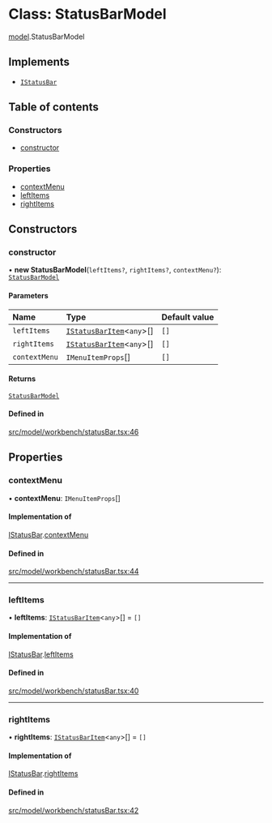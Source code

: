 # Class: StatusBarModel

[model](../modules/model.md).StatusBarModel

## Implements

- [`IStatusBar`](../interfaces/model.IStatusBar.md)

## Table of contents

### Constructors

- [constructor](model.StatusBarModel.md#constructor)

### Properties

- [contextMenu](model.StatusBarModel.md#contextmenu)
- [leftItems](model.StatusBarModel.md#leftitems)
- [rightItems](model.StatusBarModel.md#rightitems)

## Constructors

### constructor

• **new StatusBarModel**(`leftItems?`, `rightItems?`, `contextMenu?`): [`StatusBarModel`](model.StatusBarModel.md)

#### Parameters

| Name | Type | Default value |
| :------ | :------ | :------ |
| `leftItems` | [`IStatusBarItem`](../interfaces/model.IStatusBarItem.md)\<`any`\>[] | `[]` |
| `rightItems` | [`IStatusBarItem`](../interfaces/model.IStatusBarItem.md)\<`any`\>[] | `[]` |
| `contextMenu` | `IMenuItemProps`[] | `[]` |

#### Returns

[`StatusBarModel`](model.StatusBarModel.md)

#### Defined in

[src/model/workbench/statusBar.tsx:46](https://github.com/gethubai/hubai-core/blob/43abc4a/src/model/workbench/statusBar.tsx#L46)

## Properties

### contextMenu

• **contextMenu**: `IMenuItemProps`[]

#### Implementation of

[IStatusBar](../interfaces/model.IStatusBar.md).[contextMenu](../interfaces/model.IStatusBar.md#contextmenu)

#### Defined in

[src/model/workbench/statusBar.tsx:44](https://github.com/gethubai/hubai-core/blob/43abc4a/src/model/workbench/statusBar.tsx#L44)

___

### leftItems

• **leftItems**: [`IStatusBarItem`](../interfaces/model.IStatusBarItem.md)\<`any`\>[] = `[]`

#### Implementation of

[IStatusBar](../interfaces/model.IStatusBar.md).[leftItems](../interfaces/model.IStatusBar.md#leftitems)

#### Defined in

[src/model/workbench/statusBar.tsx:40](https://github.com/gethubai/hubai-core/blob/43abc4a/src/model/workbench/statusBar.tsx#L40)

___

### rightItems

• **rightItems**: [`IStatusBarItem`](../interfaces/model.IStatusBarItem.md)\<`any`\>[] = `[]`

#### Implementation of

[IStatusBar](../interfaces/model.IStatusBar.md).[rightItems](../interfaces/model.IStatusBar.md#rightitems)

#### Defined in

[src/model/workbench/statusBar.tsx:42](https://github.com/gethubai/hubai-core/blob/43abc4a/src/model/workbench/statusBar.tsx#L42)
